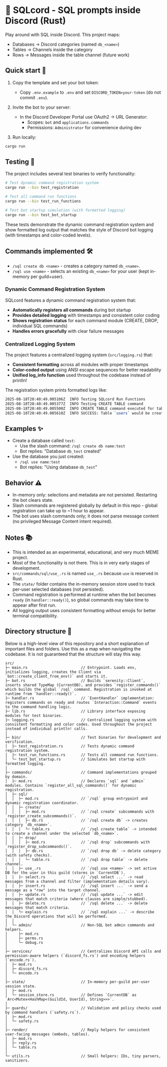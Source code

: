 # 🥏 SQLcord - SQL prompts inside Discord (Rust)

Play around with SQL inside Discord. This project maps:

- Databases -> Discord categories (named `db_<name>`)
- Tables -> Channels inside the category
- Rows -> Messages inside the table channel (future work)

## Quick start 🚀

1. Copy the template and set your bot token:

   - Copy `.env.example` to `.env` and set `DISCORD_TOKEN=your-token` (do not commit `.env`).

2. Invite the bot to your server:

   - In the Discord Developer Portal use OAuth2 → URL Generator:
     - Scopes: `bot` and `applications.commands`
     - Permissions: `Administrator` for convenience during dev

3. Run locally:

```bash
cargo run
```

## Testing 🧪

The project includes several test binaries to verify functionality:

```bash
# Test dynamic command registration system
cargo run --bin test_registration

# Test all command run functions
cargo run --bin test_run_functions

# Test bot startup simulation (with formatted logging)
cargo run --bin test_bot_startup
```

These tests demonstrate the dynamic command registration system and show formatted log output that matches the style of Discord bot logging (with timestamps and color-coded levels).

## Commands implemented 🛠️

- `/sql create db <name>` - creates a category named `db_<name>`.
- `/sql use <name>` - selects an existing `db_<name>` for your user (kept in-memory per guild+user).

### Dynamic Command Registration System

SQLcord features a dynamic command registration system that:

- **Automatically registers all commands** during bot startup
- **Provides detailed logging** with timestamps and consistent color coding
- **Shows registration status** for each command module (CREATE, DROP, individual SQL commands)
- **Handles errors gracefully** with clear failure messages

### Centralized Logging System

The project features a centralized logging system (`src/logging.rs`) that:

- **Consistent formatting** across all modules with proper timestamps
- **Color-coded output** using ANSI escape sequences for better readability
- **Unified log_info function** used throughout the codebase instead of println!

The registration system prints formatted logs like:

```bash
2025-08-18T20:40:49.005106Z  INFO Testing SQLcord Run Functions
2025-08-18T20:40:49.005377Z  INFO Testing CREATE TABLE command
2025-08-18T20:40:49.005500Z  INFO CREATE TABLE command executed for table: users
2025-08-18T20:40:49.005610Z  INFO SUCCESS: Table `users` would be created (placeholder)
```

## Examples ✨

- Create a database called `test`:
  - Use the slash command: `/sql create db name:test`
  - Bot replies: "Database `db_test` created"
- Use the database you just created:
  - `/sql use name:test`
  - Bot replies: "Using database `db_test`"

## Behavior ⚠️

- In-memory only: selections and metadata are not persisted. Restarting the bot clears state.
- Slash commands are registered globally by default in this repo - global registration can take up to ~1 hour to appear.
- The bot uses slash commands only; it does not parse message content (no privileged Message Content intent required).

## Notes 📚

- This is intended as an experimental, educational, and very much MEME project.
- Most of the functionality is not there. This is in very early stages of development.
- `src/commands/sql/use_.rs` is named `use_.rs` because `use` is reserved in Rust.
- The `state/` folder contains the in-memory session store used to track per-user selected databases (not persisted).
- Command registration is performed at runtime when the bot becomes `ready` (in `handler::ready()`), so global commands may take time to appear after first run.
- All logging output uses consistent formatting without emojis for better terminal compatibility.

## Directory structure 📂

Below is a high-level view of this repository and a short explanation of important files and folders. Use this as a map when navigating the codebase. It is not guaranteed that the structure will stay this way.

```
src/
├─ main.rs                        // Entrypoint. Loads env, initializes logging, creates the Client via `bot::create_client_from_env()` and starts it.
├─ bot.rs                         // Builds `serenity::Client`, inserts shared TypeMap (CurrentDB), and provides `register_commands()` which builds the global `/sql` command. Registration is invoked at runtime from `handler::ready()`.
├─ handler.rs                     // `EventHandler` implementation: registers commands on ready and routes `Interaction::Command` events to the command handling logic.
├─ lib.rs                         // Library interface exposing modules for test binaries.
├─ logging.rs                     // Centralized logging system with consistent formatting and color codes. Used throughout the project instead of individual println! calls.
│
├─ bin/                           // Test binaries for development and verification.
│  ├─ test_registration.rs        // Tests dynamic command registration system.
│  ├─ test_run_functions.rs       // Tests all command run functions.
│  └─ test_bot_startup.rs         // Simulates bot startup with formatted logging.
│
├─ commands/                      // Command implementations grouped by domain.
│  ├─ mod.rs                      // Declares `sql` and `admin` modules. Contains `register_all_sql_commands()` for dynamic registration.
│  ├─ sql/
│  │  ├─ mod.rs                   // `/sql` group entrypoint and dynamic registration coordinator.
│  │  ├─ create/
│  │  │  ├─ mod.rs                // `/sql create` subcommands with `register_create_subcommands()`.
│  │  │  ├─ db.rs                 // `/sql create db` -> creates category `db_<name>`.
│  │  │  └─ table.rs              // `/sql create table` -> intended to create a channel under the selected `db_<name>`.
│  │  ├─ drop/
│  │  │  ├─ mod.rs                // `/sql drop` subcommands with `register_drop_subcommands()`.
│  │  │  ├─ db.rs                 // `/sql drop db` -> delete category (with safety checks).
│  │  │  └─ table.rs              // `/sql drop table` -> delete channel.
│  │  ├─ use_.rs                  // `/sql use <name>` -> set active DB for the user in this guild (stores in `CurrentDB`).
│  │  ├─ select.rs                // `/sql select ...` -> read messages from a channel and filter (implementation details vary).
│  │  ├─ insert.rs                // `/sql insert ...` -> send a message as a "row" into the target channel.
│  │  ├─ update.rs                // `/sql update ...` -> edit messages that match criteria (where clauses are simple/stubbed).
│  │  ├─ delete.rs                // `/sql delete ...` -> delete messages that match criteria.
│  │  └─ explain.rs               // `/sql explain ...` -> describe the Discord operations that will be performed.
│  │
│  └─ admin/                      // Non-SQL bot admin commands and helpers.
│     ├─ mod.rs
│     ├─ perms.rs
│     └─ debug.rs
│
├─ services/                      // Centralizes Discord API calls and permission-aware helpers (`discord_fs.rs`) and encoding helpers (`encode.rs`).
│  ├─ mod.rs
│  ├─ discord_fs.rs
│  └─ encode.rs
│
├─ state/                         // In-memory per-guild per-user session state.
│  ├─ mod.rs
│  └─ session_store.rs            // Defines `CurrentDB` as `Arc<Mutex<HashMap<(GuildId, UserId), String>>>`.
│
├─ guards/                        // Validation and policy checks used by command handlers (`safety.rs`).
│  ├─ mod.rs
│  └─ safety.rs
│
├─ render/                        // Reply helpers for consistent user-facing messages (embeds, tables).
│  ├─ mod.rs
│  ├─ reply.rs
│  └─ table.rs
│
└─ utils.rs                       // Small helpers: IDs, tiny parsers, sanitizers.
```
